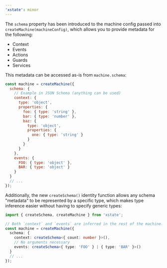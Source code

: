 ```yaml
---
'xstate': minor
---
```


The `schema` property has been introduced to the machine config passed into `createMachine(machineConfig)`, which allows you to provide metadata for the following:

- Context
- Events
- Actions
- Guards
- Services

This metadata can be accessed as-is from `machine.schema`:

```js
const machine = createMachine({
  schema: {
    // Example in JSON Schema (anything can be used)
    context: {
      type: 'object',
      properties: {
        foo: { type: 'string' },
        bar: { type: 'number' },
        baz: {
          type: 'object',
          properties: {
            one: { type: 'string' }
          }
        }
      }
    },
    events: {
      FOO: { type: 'object' },
      BAR: { type: 'object' }
    }
  }
  // ...
});
```

Additionally, the new `createSchema()` identity function allows any schema "metadata" to be represented by a specific type, which makes type inference easier without having to specify generic types:

```ts
import { createSchema, createMachine } from 'xstate';

// Both `context` and `events` are inferred in the rest of the machine!
const machine = createMachine({
  schema: {
    context: createSchema<{ count: number }>(),
    // No arguments necessary
    events: createSchema<{ type: 'FOO' } | { type: 'BAR' }>()
  }
  // ...
});
```
